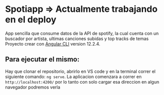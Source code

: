 # Spotiapp => Actualmente trabajando en el deploy

App sencilla que consume datos de la API de spotify, la cual cuenta con un buscador por artista, ultimas canciones subidas y top tracks de temas
Proyecto crear con [Angular CLI](https://github.com/angular/angular-cli) version 12.2.4.

## Para ejecutar el mismo:
Hay que clonar el repositorio, abrirlo en VS code y en la terminal correr el siguiente comando: `ng serve`. La aplicacion comenzara a correr en `http://localhost:4200/` por lo tanto con solo cargar esa direccion en algun navegador podremos verla

